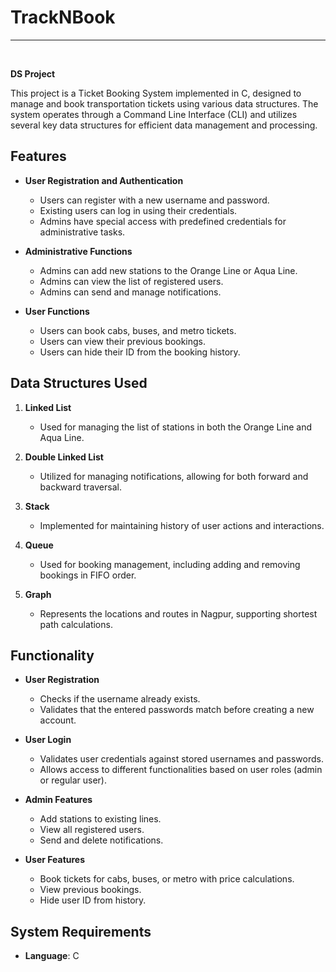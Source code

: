 # TrackNBook

<hr><br>

**DS Project**

This project is a Ticket Booking System implemented in C, designed to manage and book transportation tickets using various data structures. The system operates through a Command Line Interface (CLI) and utilizes several key data structures for efficient data management and processing.

## Features

- **User Registration and Authentication**
  - Users can register with a new username and password.
  - Existing users can log in using their credentials.
  - Admins have special access with predefined credentials for administrative tasks.

- **Administrative Functions**
  - Admins can add new stations to the Orange Line or Aqua Line.
  - Admins can view the list of registered users.
  - Admins can send and manage notifications.

- **User Functions**
  - Users can book cabs, buses, and metro tickets.
  - Users can view their previous bookings.
  - Users can hide their ID from the booking history.

## Data Structures Used

1. **Linked List**
   - Used for managing the list of stations in both the Orange Line and Aqua Line.

2. **Double Linked List**
   - Utilized for managing notifications, allowing for both forward and backward traversal.

3. **Stack**
   - Implemented for maintaining history of user actions and interactions.

4. **Queue**
   - Used for booking management, including adding and removing bookings in FIFO order.

5. **Graph**
   - Represents the locations and routes in Nagpur, supporting shortest path calculations.

## Functionality

- **User Registration**
  - Checks if the username already exists.
  - Validates that the entered passwords match before creating a new account.

- **User Login**
  - Validates user credentials against stored usernames and passwords.
  - Allows access to different functionalities based on user roles (admin or regular user).

- **Admin Features**
  - Add stations to existing lines.
  - View all registered users.
  - Send and delete notifications.

- **User Features**
  - Book tickets for cabs, buses, or metro with price calculations.
  - View previous bookings.
  - Hide user ID from history.

## System Requirements

- **Language**: C

